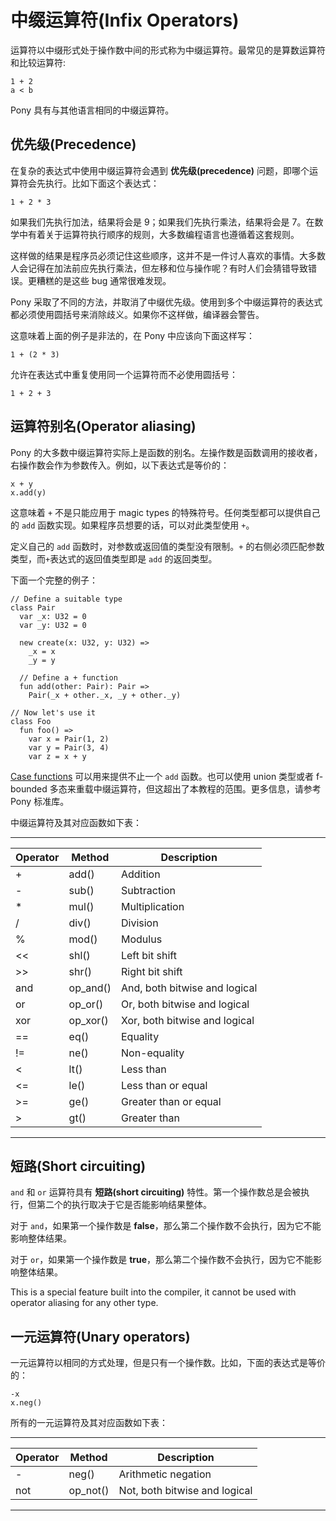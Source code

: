 # 中缀运算符(Infix Operators)

运算符以中缀形式处于操作数中间的形式称为中缀运算符。最常见的是算数运算符和比较运算符:

```pony
1 + 2
a < b
```

Pony 具有与其他语言相同的中缀运算符。

## 优先级(Precedence)

在复杂的表达式中使用中缀运算符会遇到 __优先级(precedence)__ 问题，即哪个运算符会先执行。比如下面这个表达式：

```pony
1 + 2 * 3
```

如果我们先执行加法，结果将会是 9；如果我们先执行乘法，结果将会是 7。在数学中有着关于运算符执行顺序的规则，大多数编程语言也遵循着这套规则。

这样做的结果是程序员必须记住这些顺序，这并不是一件讨人喜欢的事情。大多数人会记得在加法前应先执行乘法，但左移和位与操作呢？有时人们会猜错导致错误。更糟糕的是这些 bug 通常很难发现。

Pony 采取了不同的方法，并取消了中缀优先级。使用到多个中缀运算符的表达式都必须使用圆括号来消除歧义。如果你不这样做，编译器会警告。

这意味着上面的例子是非法的，在 Pony 中应该向下面这样写：

```pony
1 + (2 * 3)
```

允许在表达式中重复使用同一个运算符而不必使用圆括号：

```pony
1 + 2 + 3
```

## 运算符别名(Operator aliasing)

Pony 的大多数中缀运算符实际上是函数的别名。左操作数是函数调用的接收者，右操作数会作为参数传入。例如，以下表达式是等价的：

```pony
x + y
x.add(y)
```

这意味着 `+` 不是只能应用于 magic types 的特殊符号。任何类型都可以提供自己的 `add` 函数实现。如果程序员想要的话，可以对此类型使用 `+`。

定义自己的 `add` 函数时，对参数或返回值的类型没有限制。`+` 的右侧必须匹配参数类型，而`+`表达式的返回值类型即是 `add` 的返回类型。

下面一个完整的例子：

```pony
// Define a suitable type
class Pair
  var _x: U32 = 0
  var _y: U32 = 0

  new create(x: U32, y: U32) =>
    _x = x
    _y = y

  // Define a + function
  fun add(other: Pair): Pair =>
    Pair(_x + other._x, _y + other._y)

// Now let's use it
class Foo
  fun foo() =>
    var x = Pair(1, 2)
    var y = Pair(3, 4)
    var z = x + y
```

[Case functions](http://tutorial.ponylang.org/pattern-matching/case-functions.html) 可以用来提供不止一个 `add` 函数。也可以使用 union 类型或者 f-bounded 多态来重载中缀运算符，但这超出了本教程的范围。更多信息，请参考 Pony 标准库。

中缀运算符及其对应函数如下表：

---

Operator | Method   | Description
---------|----------|------------
+        | add()    | Addition
-        | sub()    | Subtraction
*        | mul()    | Multiplication
/        | div()    | Division
%        | mod()    | Modulus
<<       | shl()    | Left bit shift
>>       | shr()    | Right bit shift
and      | op_and() | And, both bitwise and logical
or       | op_or()  | Or, both bitwise and logical
xor      | op_xor() | Xor, both bitwise and logical
==       | eq()     | Equality
!=       | ne()     | Non-equality
<        | lt()     | Less than
<=       | le()     | Less than or equal
>=       | ge()     | Greater than or equal
>        | gt()     | Greater than

---

## 短路(Short circuiting)

`and` 和 `or` 运算符具有 __短路(short circuiting)__ 特性。第一个操作数总是会被执行，但第二个的执行取决于它是否能影响结果整体。

对于 `and`，如果第一个操作数是 __false__，那么第二个操作数不会执行，因为它不能影响整体结果。

对于 `or`，如果第一个操作数是 __true__，那么第二个操作数不会执行，因为它不能影响整体结果。

This is a special feature built into the compiler, it cannot be used with operator aliasing for any other type.

## 一元运算符(Unary operators)

一元运算符以相同的方式处理，但是只有一个操作数。比如，下面的表达式是等价的：

```pony
-x
x.neg()
```

所有的一元运算符及其对应函数如下表：

---

Operator | Method   | Description
---------|----------|------------
-        | neg()    | Arithmetic negation
not      | op_not() | Not, both bitwise and logical

---
